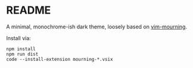 # README

A minimal, monochrome-ish dark theme, loosely based on [vim-mourning][].

Install via:

    npm install
    npm run dist
    code --install-extension mourning-*.vsix


[vim-mourning]: https://github.com/zakj/vim-mourning

